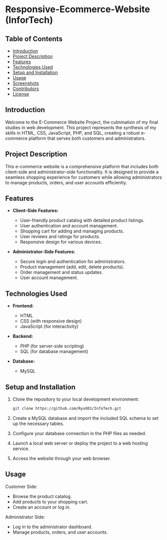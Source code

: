 # Responsive-Ecommerce-Website (InforTech)

## Table of Contents

- [Introduction](#introduction)
- [Project Description](#project-description)
- [Features](#features)
- [Technologies Used](#technologies-used)
- [Setup and Installation](#setup-and-installation)
- [Usage](#usage)
- [Screenshots](#screenshots)
- [Contributors](#contributors)
- [License](#license)

## Introduction

Welcome to the E-Commerce Website Project, the culmination of my final studies in web development. This project represents the synthesis of my skills in HTML, CSS, JavaScript, PHP, and SQL, creating a robust e-commerce platform that serves both customers and administrators.

## Project Description

This e-commerce website is a comprehensive platform that includes both client-side and administrator-side functionality. It is designed to provide a seamless shopping experience for customers while allowing administrators to manage products, orders, and user accounts efficiently.

## Features

- **Client-Side Features:**
  - User-friendly product catalog with detailed product listings.
  - User authentication and account management.
  - Shopping cart for adding and managing products.
  - User reviews and ratings for products.
  - Responsive design for various devices.

- **Administrator-Side Features:**
  - Secure login and authentication for administrators.
  - Product management (add, edit, delete products).
  - Order management and status updates.
  - User account management.

## Technologies Used

- **Frontend:**
  - HTML
  - CSS (with responsive design)
  - JavaScript (for interactivity)

- **Backend:**
  - PHP (for server-side scripting)
  - SQL (for database management)

- **Database:**
  - MySQL

## Setup and Installation

1. Clone the repository to your local development environment:

   ```bash
   git clone https://github.com/RyuX01/InfoTech.git

2. Create a MySQL database and import the included SQL schema to set up the necessary tables.
3. Configure your database connection in the PHP files as needed.
4. Launch a local web server or deploy the project to a web hosting service.
5. Access the website through your web browser.

## Usage

Customer Side:

- Browse the product catalog.
- Add products to your shopping cart.
- Create an account or log in.

Administrator Side:

- Log in to the administrator dashboard.
- Manage products, orders, and user accounts.